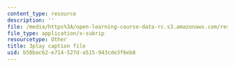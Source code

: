 ```yaml
---
content_type: resource
description: ''
file: /media/https%3A/open-learning-course-data-rc.s3.amazonaws.com/res-6-012-introduction-to-probability-spring-2018/b58bac62e714527da515943cde3f6eb8_AsSQdpZdP8U.vtt
file_type: application/x-subrip
resourcetype: Other
title: 3play caption file
uid: b58bac62-e714-527d-a515-943cde3f6eb8
---
```


